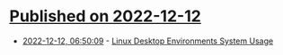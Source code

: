 # [Published on 2022-12-12](index.md)

* [2022-12-12, 06:50:09](https://news.ycombinator.com/item?id=33951719) - [Linux Desktop Environments System Usage](https://itvision.altervista.org/linux-desktop-environments-system-usage.html)
